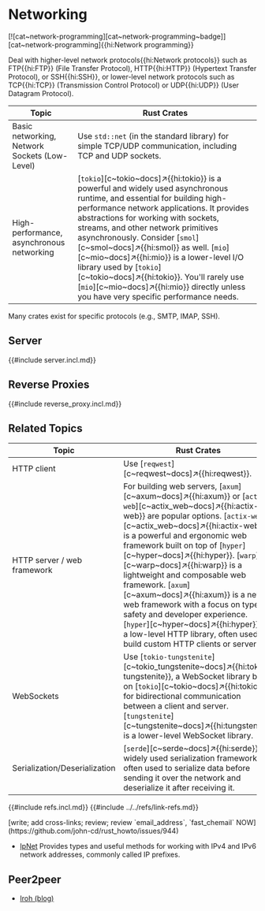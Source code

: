 # Networking

[![cat~network-programming][cat~network-programming~badge]][cat~network-programming]{{hi:Network programming}}

Deal with higher-level network protocols{{hi:Network protocols}} such as FTP{{hi:FTP}} (File Transfer Protocol), HTTP{{hi:HTTP}} (Hypertext Transfer Protocol), or SSH{{hi:SSH}}, or lower-level network protocols such as TCP{{hi:TCP}} (Transmission Control Protocol) or UDP{{hi:UDP}} (User Datagram Protocol).

| Topic | Rust Crates |
|---|---|
| Basic networking, Network Sockets (Low-Level) | Use `std::net` (in the standard library) for simple TCP/UDP communication, including TCP and UDP sockets. |
| High-performance, asynchronous networking | [`tokio`][c~tokio~docs]↗{{hi:tokio}} is a powerful and widely used asynchronous runtime, and essential for building high-performance network applications. It provides abstractions for working with sockets, streams, and other network primitives asynchronously.  Consider [`smol`][c~smol~docs]↗{{hi:smol}} as well. [`mio`][c~mio~docs]↗{{hi:mio}} is a lower-level I/O library used by [`tokio`][c~tokio~docs]↗{{hi:tokio}}. You'll rarely use [`mio`][c~mio~docs]↗{{hi:mio}} directly unless you have very specific performance needs. |

Many crates exist for specific protocols (e.g., SMTP, IMAP, SSH).

## Server

{{#include server.incl.md}}

## Reverse Proxies

{{#include reverse_proxy.incl.md}}

## Related Topics

| Topic | Rust Crates |
|---|---|
| HTTP client | Use [`reqwest`][c~reqwest~docs]↗{{hi:reqwest}}. |
| HTTP server / web framework | For building web servers, [`axum`][c~axum~docs]↗{{hi:axum}} or [`actix-web`][c~actix_web~docs]↗{{hi:actix-web}} are popular options. [`actix-web`][c~actix_web~docs]↗{{hi:actix-web}} is a powerful and ergonomic web framework built on top of [`hyper`][c~hyper~docs]↗{{hi:hyper}}. [`warp`][c~warp~docs]↗{{hi:warp}} is a lightweight and composable web framework. [`axum`][c~axum~docs]↗{{hi:axum}} is a newer web framework with a focus on type safety and developer experience. [`hyper`][c~hyper~docs]↗{{hi:hyper}} is a low-level HTTP library, often used to build custom HTTP clients or servers. |
| WebSockets | Use [`tokio-tungstenite`][c~tokio_tungstenite~docs]↗{{hi:tokio-tungstenite}}, a WebSocket library built on [`tokio`][c~tokio~docs]↗{{hi:tokio}}, for bidirectional communication between a client and server. [`tungstenite`][c~tungstenite~docs]↗{{hi:tungstenite}} is a lower-level WebSocket library. |
| Serialization/Deserialization | [`serde`][c~serde~docs]↗{{hi:serde}} is a widely used serialization framework, often used to serialize data before sending it over the network and deserialize it after receiving it. |

{{#include refs.incl.md}}
{{#include ../../refs/link-refs.md}}

<div class="hidden">
[write; add cross-links; review; review `email_address`, `fast_chemail` NOW](https://github.com/john-cd/rust_howto/issues/944)

- [IpNet](https://lib.rs/crates/ipnet) Provides types and useful methods for working with IPv4 and IPv6 network addresses, commonly called IP prefixes.

## Peer2peer

- [Iroh (blog)](https://www.iroh.computer/blog/iroh-0-33-0-browsers-and-discovery-and-0-RTT-oh-my)

</div>
